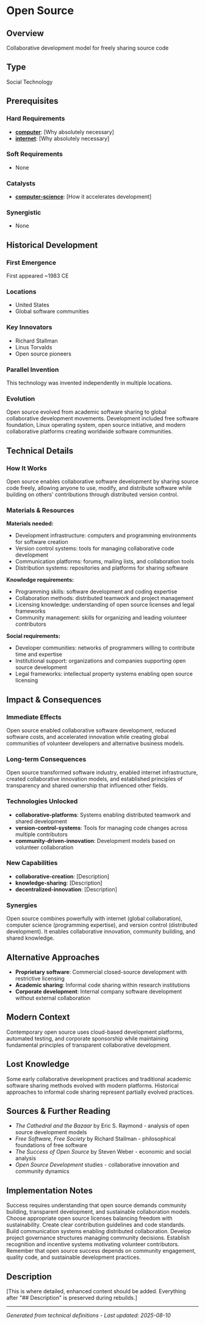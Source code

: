 # Open Source

## Overview
Collaborative development model for freely sharing source code

## Type
Social Technology

## Prerequisites

### Hard Requirements
- **[computer](../computer/README.md)**: [Why absolutely necessary]
- **[internet](../internet/README.md)**: [Why absolutely necessary]

### Soft Requirements
- None

### Catalysts
- **[computer-science](../computer-science/README.md)**: [How it accelerates development]

### Synergistic
- None

## Historical Development

### First Emergence
First appeared ~1983 CE

### Locations
- United States
- Global software communities

### Key Innovators
- Richard Stallman
- Linus Torvalds
- Open source pioneers





### Parallel Invention
This technology was invented independently in multiple locations.

### Evolution
Open source evolved from academic software sharing to global collaborative development movements. Development included free software foundation, Linux operating system, open source initiative, and modern collaborative platforms creating worldwide software communities.

## Technical Details

### How It Works
Open source enables collaborative software development by sharing source code freely, allowing anyone to use, modify, and distribute software while building on others' contributions through distributed version control.

### Materials & Resources
**Materials needed:**
- Development infrastructure: computers and programming environments for software creation
- Version control systems: tools for managing collaborative code development
- Communication platforms: forums, mailing lists, and collaboration tools
- Distribution systems: repositories and platforms for sharing software

**Knowledge requirements:**
- Programming skills: software development and coding expertise
- Collaboration methods: distributed teamwork and project management
- Licensing knowledge: understanding of open source licenses and legal frameworks
- Community management: skills for organizing and leading volunteer contributors

**Social requirements:**
- Developer communities: networks of programmers willing to contribute time and expertise
- Institutional support: organizations and companies supporting open source development
- Legal frameworks: intellectual property systems enabling open source licensing





## Impact & Consequences

### Immediate Effects
Open source enabled collaborative software development, reduced software costs, and accelerated innovation while creating global communities of volunteer developers and alternative business models.

### Long-term Consequences
Open source transformed software industry, enabled internet infrastructure, created collaborative innovation models, and established principles of transparency and shared ownership that influenced other fields.

### Technologies Unlocked
- **collaborative-platforms**: Systems enabling distributed teamwork and shared development
- **version-control-systems**: Tools for managing code changes across multiple contributors
- **community-driven-innovation**: Development models based on volunteer collaboration

### New Capabilities
- **collaborative-creation**: [Description]
- **knowledge-sharing**: [Description]
- **decentralized-innovation**: [Description]

### Synergies
Open source combines powerfully with internet (global collaboration), computer science (programming expertise), and version control (distributed development). It enables collaborative innovation, community building, and shared knowledge.

## Alternative Approaches
- **Proprietary software**: Commercial closed-source development with restrictive licensing
- **Academic sharing**: Informal code sharing within research institutions
- **Corporate development**: Internal company software development without external collaboration

## Modern Context
Contemporary open source uses cloud-based development platforms, automated testing, and corporate sponsorship while maintaining fundamental principles of transparent collaborative development.

## Lost Knowledge
Some early collaborative development practices and traditional academic software sharing methods evolved with modern platforms. Historical approaches to informal code sharing represent partially evolved practices.

## Sources & Further Reading
- *The Cathedral and the Bazaar* by Eric S. Raymond - analysis of open source development models
- *Free Software, Free Society* by Richard Stallman - philosophical foundations of free software
- *The Success of Open Source* by Steven Weber - economic and social analysis
- *Open Source Development* studies - collaborative innovation and community dynamics

## Implementation Notes
Success requires understanding that open source demands community building, transparent development, and sustainable collaboration models. Choose appropriate open source licenses balancing freedom with sustainability. Create clear contribution guidelines and code standards. Build communication systems enabling distributed collaboration. Develop project governance structures managing community decisions. Establish recognition and incentive systems motivating volunteer contributors. Remember that open source success depends on community engagement, quality code, and sustainable development practices.

## Description





[This is where detailed, enhanced content should be added. Everything after "## Description" is preserved during rebuilds.]

---
*Generated from technical definitions - Last updated: 2025-08-10*
